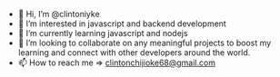 - 👋 Hi, I’m @clintoniyke
- 👀 I’m interested in javascript and backend development
- 🌱 I’m currently learning javascript and nodejs
- 💞️ I’m looking to collaborate on any meaningful projects to boost my learning and connect with other developers around the world.
- 📫 How to reach me => clintonchijioke68@gmail.com

<!---
clintoniyke/clintoniyke is a ✨ special ✨ repository because its `README.md` (this file) appears on your GitHub profile.
You can click the Preview link to take a look at your changes.
--->
